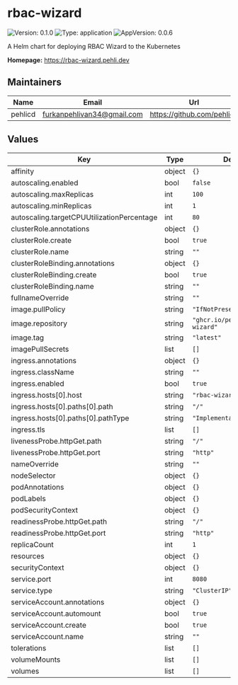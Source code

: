 # rbac-wizard

![Version: 0.1.0](https://img.shields.io/badge/Version-0.1.0-informational?style=plastic) ![Type: application](https://img.shields.io/badge/Type-application-informational?style=plastic) ![AppVersion: 0.0.6](https://img.shields.io/badge/AppVersion-0.0.6-informational?style=plastic)

A Helm chart for deploying RBAC Wizard to the Kubernetes

**Homepage:** <https://rbac-wizard.pehli.dev>

## Maintainers

| Name | Email | Url |
| ---- | ------ | --- |
| pehlicd | <furkanpehlivan34@gmail.com> | <https://github.com/pehlicd> |

## Values

| Key | Type | Default | Description |
|-----|------|---------|-------------|
| affinity | object | `{}` |  |
| autoscaling.enabled | bool | `false` |  |
| autoscaling.maxReplicas | int | `100` |  |
| autoscaling.minReplicas | int | `1` |  |
| autoscaling.targetCPUUtilizationPercentage | int | `80` |  |
| clusterRole.annotations | object | `{}` |  |
| clusterRole.create | bool | `true` |  |
| clusterRole.name | string | `""` |  |
| clusterRoleBinding.annotations | object | `{}` |  |
| clusterRoleBinding.create | bool | `true` |  |
| clusterRoleBinding.name | string | `""` |  |
| fullnameOverride | string | `""` |  |
| image.pullPolicy | string | `"IfNotPresent"` |  |
| image.repository | string | `"ghcr.io/pehlicd/rbac-wizard"` |  |
| image.tag | string | `"latest"` |  |
| imagePullSecrets | list | `[]` |  |
| ingress.annotations | object | `{}` |  |
| ingress.className | string | `""` |  |
| ingress.enabled | bool | `true` |  |
| ingress.hosts[0].host | string | `"rbac-wizard.local"` |  |
| ingress.hosts[0].paths[0].path | string | `"/"` |  |
| ingress.hosts[0].paths[0].pathType | string | `"ImplementationSpecific"` |  |
| ingress.tls | list | `[]` |  |
| livenessProbe.httpGet.path | string | `"/"` |  |
| livenessProbe.httpGet.port | string | `"http"` |  |
| nameOverride | string | `""` |  |
| nodeSelector | object | `{}` |  |
| podAnnotations | object | `{}` |  |
| podLabels | object | `{}` |  |
| podSecurityContext | object | `{}` |  |
| readinessProbe.httpGet.path | string | `"/"` |  |
| readinessProbe.httpGet.port | string | `"http"` |  |
| replicaCount | int | `1` |  |
| resources | object | `{}` |  |
| securityContext | object | `{}` |  |
| service.port | int | `8080` |  |
| service.type | string | `"ClusterIP"` |  |
| serviceAccount.annotations | object | `{}` |  |
| serviceAccount.automount | bool | `true` |  |
| serviceAccount.create | bool | `true` |  |
| serviceAccount.name | string | `""` |  |
| tolerations | list | `[]` |  |
| volumeMounts | list | `[]` |  |
| volumes | list | `[]` |  |
